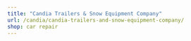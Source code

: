 ```yaml
---
title: "Candia Trailers & Snow Equipment Company"
url: /candia/candia-trailers-and-snow-equipment-company/
shop: car repair
---
```

